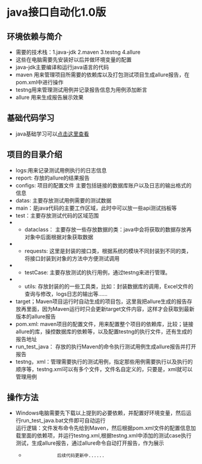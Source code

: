 # java接口自动化1.0版  
## 环境依赖与简介
- 需要的技术栈：1.java-jdk 2.maven 3.testng 4.allure
- 这些在电脑需要先安装好以后并做环境变量的配置
- java-jdk主要编译和运行java语言的代码
- maven 用来管理项目所需要的依赖库以及打包测试项目生成allure报告，在pom.xml中进行操作  
- testng用来管理测试用例并记录报告信息为用例添加断言  
- allure 用来生成报告展示效果
## 基础代码学习
- java基础学习可以[点击这里查看](src/main/java/java_basics)
## 项目的目录介绍  
- logs:用来记录测试用例执行的日志信息
- report: 存放的allure的结果报告
- configs: 项目的配置文件 主要包括链接的数据库账户以及日志的输出格式的信息  
- datas: 主要存放测试用例需要的测试数据  
- main：是java代码的主要工作区域，此时中可以放一些api测试挡板等
- test：主要存放测试代码的区域范围  
- - dataclass： 主要存放一些存放数据的类：java中会将获取的数据存放再对象中后面根据对象获取数据  
- - requests: 这里是封装的接口类，根据系统的模块不同封装到不同的类，将接口封装到对象的方法中方便测试调用  
- - testCase: 主要存放测试的执行用例，通过testng来进行管理。 
- - utils: 存放封装的的一些工具类，比如：封装数据库的调用，Excel文件的查询与修改，logs日志的输出等......  
- target；Maven项目运行时自动生成的项目包，这里我把allure生成的报告存放再里面，因为Maven运行时只会更新target文件内容，这样才会获取到最新版本的allure报告  
- pom.xml: maven项目的配置文件，用来配置整个项目的依赖库，比较；链接allure的库，操控数据库的依赖等，以及配置testng的执行文件，还有生成的报告地址  
- run_test_java： 存放的执行Maven的命令执行测试用例生成allure报告并打开报告  
- testng，xml：管理需要执行的测试用例，指定那些用例需要执行以及执行的顺序等，testng.xml可以有多个文件，文件名自定义的，只要是，xml就可以管理用例  
## 操作方法
- Windows电脑需要先下载以上提到的必要依赖，并配置好环境变量，然后运行run_test_java.bat文件即可自动运行  
运行逻辑：文件发布命令先给到Maven，然后根据pom.xml文件的配置信息加载里面的依赖项，并运行testng.xml,根据testng.xml中添加的测试case执行测试，生成allure报告，通过allure命令自动打开报告，作为展示  

  -                 后续代码更新中......
